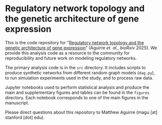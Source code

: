 # Regulatory network topology and the genetic architecture of gene expression

This is the code repository for "[Regulatory network topology and the genetic architecture of gene expression](https://doi.org/10.1101/2025.08.12.669924)" (Aguirre <i>et. al.</i>, <i>bioRxiv</i> 2025). We provide this analysis code as a resource to the community for reproducibility and future work on modeling regulatory networks.

The primary analysis code is in the `src` directory. It includes scripts to produce synthetic networks from different random graph models (`dag.py`), to run simulation experiments used in the study, and to process raw data.

Jupyter notebooks used to perform statistical analysis and produce the main and supplementary figures and tables can be found in the `figures` directory. Each notebook corresponds to one of the main figures in the manuscript.

Please direct questions about this repository to Matthew Aguirre (magu [at] stanford [dot] edu).
